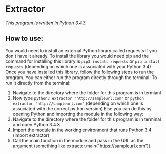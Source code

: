 # Extractor

*This program is written in Python 3.4.3.*

## How to use:

You would need to install an external Python library called requests if you don't have it already.
To install the library you would need pip and the command for installing this library is `pip3 install requests` or `pip install requests` (depending on which one is associated with your Python 3.4)
Once you have installed this library, follow the following steps to run the program. You can either run the program directly through the terminal. To run it directly from the terminal:
1) Navigate to the directory where the folder for this program is in termianl
2) Now type `python3 extractor "http://sampleurl.com"` or `python extractor "http://sampleurl.com"` (depending on which one is associated with the correct python version)
Else you can do this by opening Python and importing the module in the following way:
1) Navigate to the directory where the folder for this program is in terminal and open Python 3.4.3
2) Import the module in the working environment that runs Python 3.4 (import extractor)
3) Call the main function in the module and pass in the URL as the argument (something like extractor.main("https://sampleurl.com"))
